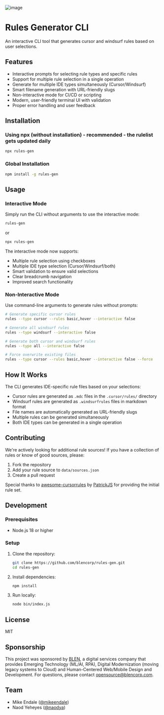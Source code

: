 ![image](https://github.com/user-attachments/assets/944cd04d-c17a-4092-b3ec-d2192c3299a9)

# Rules Generator CLI

An interactive CLI tool that generates cursor and windsurf rules based on user selections. 

## Features

- Interactive prompts for selecting rule types and specific rules
- Support for multiple rule selection in a single operation
- Generate for multiple IDE types simultaneously (Cursor/Windsurf)
- Smart filename generation with URL-friendly slugs
- Non-interactive mode for CI/CD or scripting
- Modern, user-friendly terminal UI with validation
- Proper error handling and user feedback

## Installation

### Using npx (without installation) - recommended - the rulelist gets updated daily

```bash
npx rules-gen
```

### Global Installation

```bash
npm install -g rules-gen
```

## Usage

### Interactive Mode

Simply run the CLI without arguments to use the interactive mode:

```bash
rules-gen
```

or

```bash
npx rules-gen
```

The interactive mode now supports:
- Multiple rule selection using checkboxes
- Multiple IDE type selection (Cursor/Windsurf/both)
- Smart validation to ensure valid selections
- Clear breadcrumb navigation
- Improved search functionality

### Non-Interactive Mode

Use command-line arguments to generate rules without prompts:

```bash
# Generate specific cursor rules
rules --type cursor --rules basic,hover --interactive false

# Generate all windsurf rules
rules --type windsurf --interactive false

# Generate both cursor and windsurf rules
rules --type all --interactive false

# Force overwrite existing files
rules --type cursor --rules basic,hover --interactive false --force
```

## How It Works

The CLI generates IDE-specific rule files based on your selections:

- Cursor rules are generated as `.mdc` files in the `.cursor/rules/` directory
- Windsurf rules are generated as `.windsurfrules` files in markdown format
- File names are automatically generated as URL-friendly slugs
- Multiple rules can be generated simultaneously
- Both IDE types can be generated in a single operation

## Contributing

We're actively looking for additional rule sources! If you have a collection of rules or know of good sources, please:

1. Fork the repository
2. Add your rule source to `data/sources.json`
3. Create a pull request

Special thanks to [awesome-cursorrules](https://github.com/PatrickJS/awesome-cursorrules) by [PatrickJS](https://github.com/PatrickJS) for providing the initial rule set.

## Development

### Prerequisites

- Node.js 18 or higher

### Setup

1. Clone the repository:
   ```bash
   git clone https://github.com/blencorp/rules-gen.git
   cd rules-gen
   ```

2. Install dependencies:
   ```bash
   npm install
   ```

3. Run locally:
   ```bash
   node bin/index.js
   ```

## License

MIT

## Sponsorship

This project was sponsored by [BLEN](https://www.blencorp.com), a digital services company that provides Emerging Technology (ML/AI, RPA), Digital Modernization (moving legacy systems to Cloud) and Human-Centered Web/Mobile Design and Development. For questions, please contact [opensource@blencorp.com](mailto:opensource@blencorp.com).

## Team

- Mike Endale ([@mikeendale](https://x.com/mikeendale))
- Naod Yeheyes ([@naodya](https://x.com/naodya))
